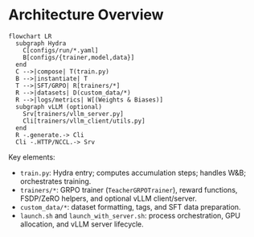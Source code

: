 
# Architecture Overview

```mermaid
flowchart LR
  subgraph Hydra
    C[configs/run/*.yaml]
    B[configs/{trainer,model,data}]
  end
  C -->|compose| T(train.py)
  B -->|instantiate| T
  T -->|SFT/GRPO| R[trainers/*]
  R -->|datasets| D(custom_data/*)
  R -->|logs/metrics| W[(Weights & Biases)]
  subgraph vLLM (optional)
    Srv[trainers/vllm_server.py]
    Cli[trainers/vllm_client/utils.py]
  end
  R -.generate.-> Cli
  Cli -.HTTP/NCCL.-> Srv
```

Key elements:

- `train.py`: Hydra entry; computes accumulation steps; handles W&B; orchestrates training.
- `trainers/*`: GRPO trainer (`TeacherGRPOTrainer`), reward functions, FSDP/ZeRO helpers, and optional vLLM client/server.
- `custom_data/*`: dataset formatting, tags, and SFT data preparation.
- `launch.sh` and `launch_with_server.sh`: process orchestration, GPU allocation, and vLLM server lifecycle.

